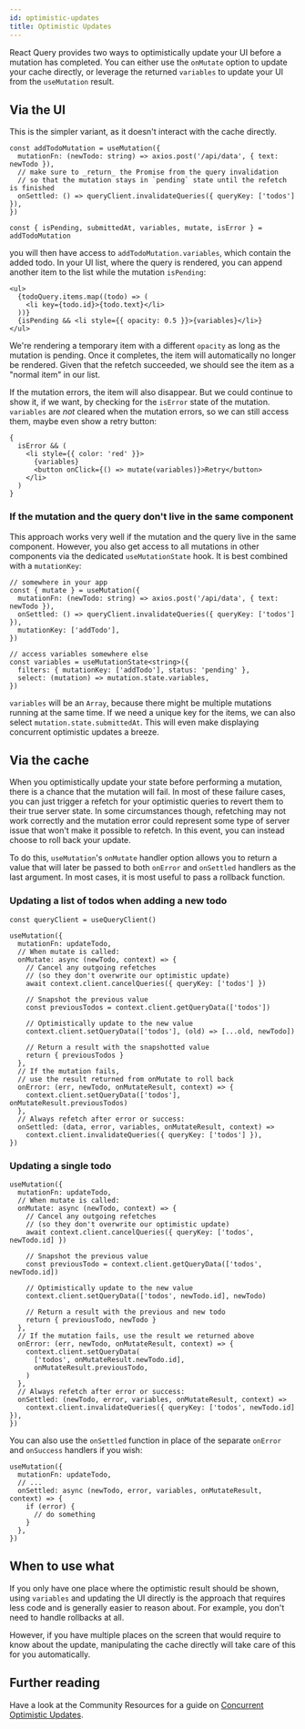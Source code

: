 ```yaml
---
id: optimistic-updates
title: Optimistic Updates
---
```


React Query provides two ways to optimistically update your UI before a mutation has completed. You can either use the `onMutate` option to update your cache directly, or leverage the returned `variables` to update your UI from the `useMutation` result.

## Via the UI

This is the simpler variant, as it doesn't interact with the cache directly.

[//]: # 'ExampleUI1'

```tsx
const addTodoMutation = useMutation({
  mutationFn: (newTodo: string) => axios.post('/api/data', { text: newTodo }),
  // make sure to _return_ the Promise from the query invalidation
  // so that the mutation stays in `pending` state until the refetch is finished
  onSettled: () => queryClient.invalidateQueries({ queryKey: ['todos'] }),
})

const { isPending, submittedAt, variables, mutate, isError } = addTodoMutation
```

[//]: # 'ExampleUI1'

you will then have access to `addTodoMutation.variables`, which contain the added todo. In your UI list, where the query is rendered, you can append another item to the list while the mutation `isPending`:

[//]: # 'ExampleUI2'

```tsx
<ul>
  {todoQuery.items.map((todo) => (
    <li key={todo.id}>{todo.text}</li>
  ))}
  {isPending && <li style={{ opacity: 0.5 }}>{variables}</li>}
</ul>
```

[//]: # 'ExampleUI2'

We're rendering a temporary item with a different `opacity` as long as the mutation is pending. Once it completes, the item will automatically no longer be rendered. Given that the refetch succeeded, we should see the item as a "normal item" in our list.

If the mutation errors, the item will also disappear. But we could continue to show it, if we want, by checking for the `isError` state of the mutation. `variables` are _not_ cleared when the mutation errors, so we can still access them, maybe even show a retry button:

[//]: # 'ExampleUI3'

```tsx
{
  isError && (
    <li style={{ color: 'red' }}>
      {variables}
      <button onClick={() => mutate(variables)}>Retry</button>
    </li>
  )
}
```

[//]: # 'ExampleUI3'

### If the mutation and the query don't live in the same component

This approach works very well if the mutation and the query live in the same component. However, you also get access to all mutations in other components via the dedicated `useMutationState` hook. It is best combined with a `mutationKey`:

[//]: # 'ExampleUI4'

```tsx
// somewhere in your app
const { mutate } = useMutation({
  mutationFn: (newTodo: string) => axios.post('/api/data', { text: newTodo }),
  onSettled: () => queryClient.invalidateQueries({ queryKey: ['todos'] }),
  mutationKey: ['addTodo'],
})

// access variables somewhere else
const variables = useMutationState<string>({
  filters: { mutationKey: ['addTodo'], status: 'pending' },
  select: (mutation) => mutation.state.variables,
})
```

[//]: # 'ExampleUI4'

`variables` will be an `Array`, because there might be multiple mutations running at the same time. If we need a unique key for the items, we can also select `mutation.state.submittedAt`. This will even make displaying concurrent optimistic updates a breeze.

## Via the cache

When you optimistically update your state before performing a mutation, there is a chance that the mutation will fail. In most of these failure cases, you can just trigger a refetch for your optimistic queries to revert them to their true server state. In some circumstances though, refetching may not work correctly and the mutation error could represent some type of server issue that won't make it possible to refetch. In this event, you can instead choose to roll back your update.

To do this, `useMutation`'s `onMutate` handler option allows you to return a value that will later be passed to both `onError` and `onSettled` handlers as the last argument. In most cases, it is most useful to pass a rollback function.

### Updating a list of todos when adding a new todo

[//]: # 'Example'

```tsx
const queryClient = useQueryClient()

useMutation({
  mutationFn: updateTodo,
  // When mutate is called:
  onMutate: async (newTodo, context) => {
    // Cancel any outgoing refetches
    // (so they don't overwrite our optimistic update)
    await context.client.cancelQueries({ queryKey: ['todos'] })

    // Snapshot the previous value
    const previousTodos = context.client.getQueryData(['todos'])

    // Optimistically update to the new value
    context.client.setQueryData(['todos'], (old) => [...old, newTodo])

    // Return a result with the snapshotted value
    return { previousTodos }
  },
  // If the mutation fails,
  // use the result returned from onMutate to roll back
  onError: (err, newTodo, onMutateResult, context) => {
    context.client.setQueryData(['todos'], onMutateResult.previousTodos)
  },
  // Always refetch after error or success:
  onSettled: (data, error, variables, onMutateResult, context) =>
    context.client.invalidateQueries({ queryKey: ['todos'] }),
})
```

[//]: # 'Example'

### Updating a single todo

[//]: # 'Example2'

```tsx
useMutation({
  mutationFn: updateTodo,
  // When mutate is called:
  onMutate: async (newTodo, context) => {
    // Cancel any outgoing refetches
    // (so they don't overwrite our optimistic update)
    await context.client.cancelQueries({ queryKey: ['todos', newTodo.id] })

    // Snapshot the previous value
    const previousTodo = context.client.getQueryData(['todos', newTodo.id])

    // Optimistically update to the new value
    context.client.setQueryData(['todos', newTodo.id], newTodo)

    // Return a result with the previous and new todo
    return { previousTodo, newTodo }
  },
  // If the mutation fails, use the result we returned above
  onError: (err, newTodo, onMutateResult, context) => {
    context.client.setQueryData(
      ['todos', onMutateResult.newTodo.id],
      onMutateResult.previousTodo,
    )
  },
  // Always refetch after error or success:
  onSettled: (newTodo, error, variables, onMutateResult, context) =>
    context.client.invalidateQueries({ queryKey: ['todos', newTodo.id] }),
})
```

[//]: # 'Example2'

You can also use the `onSettled` function in place of the separate `onError` and `onSuccess` handlers if you wish:

[//]: # 'Example3'

```tsx
useMutation({
  mutationFn: updateTodo,
  // ...
  onSettled: async (newTodo, error, variables, onMutateResult, context) => {
    if (error) {
      // do something
    }
  },
})
```

[//]: # 'Example3'

## When to use what

If you only have one place where the optimistic result should be shown, using `variables` and updating the UI directly is the approach that requires less code and is generally easier to reason about. For example, you don't need to handle rollbacks at all.

However, if you have multiple places on the screen that would require to know about the update, manipulating the cache directly will take care of this for you automatically.

[//]: # 'Materials'

## Further reading

Have a look at the Community Resources for a guide on [Concurrent Optimistic Updates](../../community/tkdodos-blog.md#29-concurrent-optimistic-updates-in-react-query).

[//]: # 'Materials'
